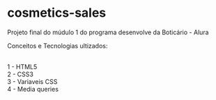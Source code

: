 # cosmetics-sales
Projeto final do múdulo 1 do programa desenvolve da Boticário - Alura

Conceitos e Tecnologias ultizados: </br> </br>

1 - HTML5 </br>
2 - CSS3 </br>
3 - Variaveis CSS </br>
4 - Media queries 
